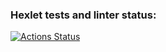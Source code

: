 ### Hexlet tests and linter status:
[![Actions Status](https://github.com/dimassspb/frontend-project-lvl3/workflows/hexlet-check/badge.svg)](https://github.com/dimassspb/frontend-project-lvl3/actions)